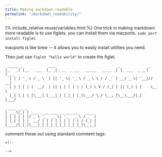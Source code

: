 ```yaml
---
title: Making markdown readable
permalink: "/markdown_readability/"
---
```

{% include_relative reuse/variables.html %}
One trick in making markdown more readable is to use figlets. you can install them via macports. `sudo port install figlet`. 

macports is like brew -- it allows you to easily install utilities you need. 

Then just use `figlet "hello world"` to create the figlet. 

```
 _____ _            ___                             _             _
|_   _| |__   ___  |_ _|_ __  _ __   _____   ____ _| |_ ___  _ __( )___
  | | | '_ \ / _ \  | || '_ \| '_ \ / _ \ \ / / _` | __/ _ \| '__|// __|
  | | | | | |  __/  | || | | | | | | (_) \ V / (_| | || (_) | |    \__ \
  |_| |_| |_|\___| |___|_| |_|_| |_|\___/ \_/ \__,_|\__\___/|_|    |___/

 ____  _ _
|  _ \(_) | ___ _ __ ___  _ __ ___   __ _
| | | | | |/ _ \ '_ ` _ \| '_ ` _ \ / _` |
| |_| | | |  __/ | | | | | | | | | | (_| |
|____/|_|_|\___|_| |_| |_|_| |_| |_|\__,_|
```

comment these out using standard comment tags:

```
<!--

-->
```
